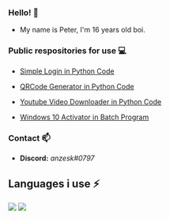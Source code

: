 ### Hello! 👋
- My name is Peter, I'm 16 years old boi.

### Public respositories for use 💻
- [Simple Login in Python Code](https://github.com/anzesk/SimpleLogin)

- [QRCode Generator in Python Code](https://github.com/anzesk/QRCodeGenerator)

- [Youtube Video Downloader in Python Code](https://github.com/anzesk/YoutubeDownloader)

- [Windows 10 Activator in Batch Program](https://github.com/anzesk/windows-10-activation-script)

### Contact 📫
- <b>Discord:</b> <i>anzesk#0797</i>

## Languages i use ⚡
<img src="https://github-readme-stats.vercel.app/api?username=anzesk&count_private=true&show_icons=true&theme=dark" /> 

<img src="https://github-readme-stats.vercel.app/api/top-langs/?username=anzesk&layout=compact&count_private=true&include_all_commits=true&hide_border=true&langs_count=10&theme=dark" />  

